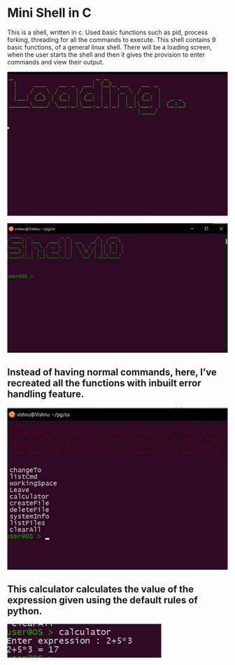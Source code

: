 # Mini Shell in C
This is a shell, written in c. 
Used basic functions such as pid, process forking, threading for all the commands to execute. This shell contains 9 basic functions, of a general linux shell. There will be a loading screen, when the user starts the shell and then it gives the provision to enter commands and view their output.  

![loading screen](/images/image001.png "loading screen")

![start screen](/images/image003.png "start screen")

## Instead of having normal commands, here, I’ve recreated all the functions with inbuilt error handling feature. 


![commands](/images/image006.jpg "commands")

## This calculator calculates the value of the expression given using the default rules of python.

![calculator](/images/image007.png "calculator")
